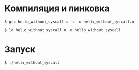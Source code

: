 # Компиляция и линковка
    $ gcc hello_without_syscall.s -c -o hello_without_syscall.o

    $ ld hello_without_syscall.o -o hello_without_syscall
# Запуск
    $ ./hello_without_syscall